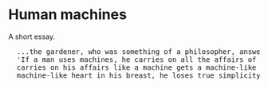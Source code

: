 # Human machines
A short essay.
<pre>
  ...the gardener, who was something of a philosopher, answered: "I have heard my teacher say: 
  'If a man uses machines, he carries on all the affairs of life like a machine; whoever 
  carries on his affairs like a machine gets a machine-like heart; and when anyone has a 
  machine-like heart in his breast, he loses true simplicity.'"
</pre>
